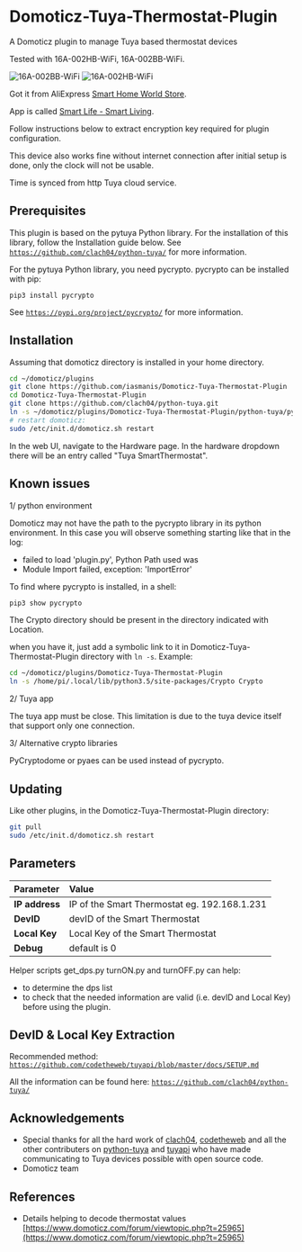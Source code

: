 # Domoticz-Tuya-Thermostat-Plugin

A Domoticz plugin to manage Tuya based thermostat devices

Tested with 16A-002HB-WiFi, 16A-002BB-WiFi.

![16A-002BB-WiFi](https://raw.githubusercontent.com/iasmanis/Domoticz-Tuya-Thermostat-Plugin/master/assets/th-black.png)
![16A-002HB-WiFi](https://raw.githubusercontent.com/iasmanis/Domoticz-Tuya-Thermostat-Plugin/master/assets/th-white.png)

Got it from AliExpress [Smart Home World Store](https://www.aliexpress.com/item/32963598720.html?spm=a2g0s.9042311.0.0.27424c4dEOcJDh).

App is called [Smart Life - Smart Living](https://play.google.com/store/apps/details?id=com.tuya.smartlife&hl=en).

Follow instructions below to extract encryption key required for plugin configuration.

This device also works fine without internet connection after initial setup is done, only the clock will not be usable.

Time is synced from http Tuya cloud service.

## Prerequisites

This plugin is based on the pytuya Python library. For the installation of this library,
follow the Installation guide below.
See [`https://github.com/clach04/python-tuya/`](https://github.com/clach04/python-tuya/) for more information.

For the pytuya Python library, you need pycrypto. pycrypto can be installed with pip:
```
pip3 install pycrypto
```
See [`https://pypi.org/project/pycrypto/`](https://pypi.org/project/pycrypto/) for more information.

## Installation

Assuming that domoticz directory is installed in your home directory.

```bash
cd ~/domoticz/plugins
git clone https://github.com/iasmanis/Domoticz-Tuya-Thermostat-Plugin
cd Domoticz-Tuya-Thermostat-Plugin
git clone https://github.com/clach04/python-tuya.git
ln -s ~/domoticz/plugins/Domoticz-Tuya-Thermostat-Plugin/python-tuya/pytuya pytuya
# restart domoticz:
sudo /etc/init.d/domoticz.sh restart
```
In the web UI, navigate to the Hardware page. In the hardware dropdown there will be an entry called "Tuya SmartThermostat".

## Known issues

1/ python environment

Domoticz may not have the path to the pycrypto library in its python environment.
In this case you will observe something starting like that in the log:
* failed to load 'plugin.py', Python Path used was
* Module Import failed, exception: 'ImportError'

To find where pycrypto is installed, in a shell:
```bash
pip3 show pycrypto
```
The Crypto directory should be present in the directory indicated with Location.

when you have it, just add a symbolic link to it in Domoticz-Tuya-Thermostat-Plugin directory with ```ln -s```.
Example:
```bash
cd ~/domoticz/plugins/Domoticz-Tuya-Thermostat-Plugin
ln -s /home/pi/.local/lib/python3.5/site-packages/Crypto Crypto
```

2/ Tuya app

The tuya app must be close. This limitation is due to the tuya device itself that support only one connection.

3/ Alternative crypto libraries

PyCryptodome or pyaes can be used instead of pycrypto.

## Updating

Like other plugins, in the Domoticz-Tuya-Thermostat-Plugin directory:
```bash
git pull
sudo /etc/init.d/domoticz.sh restart
```

## Parameters

| Parameter | Value |
| :--- | :--- |
| **IP address** | IP of the Smart Thermostat eg. 192.168.1.231 |
| **DevID** | devID of the Smart Thermostat |
| **Local Key** | Local Key of the Smart Thermostat |
| **Debug** | default is 0 |

Helper scripts get_dps.py turnON.py and turnOFF.py can help:
* to determine the dps list
* to check that the needed information are valid (i.e. devID and Local Key) before using the plugin.

## DevID & Local Key Extraction

Recommended method:
[`https://github.com/codetheweb/tuyapi/blob/master/docs/SETUP.md`](https://github.com/codetheweb/tuyapi/blob/master/docs/SETUP.md)

All the information can be found here:
[`https://github.com/clach04/python-tuya/`](https://github.com/clach04/python-tuya/)

## Acknowledgements

* Special thanks for all the hard work of [clach04](https://github.com/clach04), [codetheweb](https://github.com/codetheweb/) and all the other contributers on [python-tuya](https://github.com/clach04/python-tuya) and [tuyapi](https://github.com/codetheweb/tuyapi) who have made communicating to Tuya devices possible with open source code.
* Domoticz team

## References

* Details helping to decode thermostat values [https://www.domoticz.com/forum/viewtopic.php?t=25965](https://www.domoticz.com/forum/viewtopic.php?t=25965)
